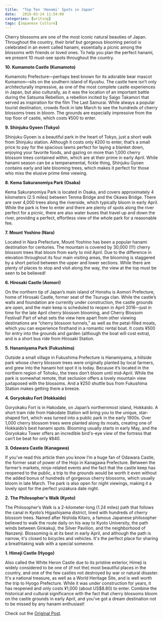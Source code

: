```yaml
---
title:  "Top Ten 'Hanami' Spots in Japan"
date:   2016-03-24 11:54:00
categories: [writing]
tags: [Japanese Culture]
---
```


Cherry blossoms are one of the most iconic natural beauties of Japan. Throughout the country, their brief but gorgeous blooming period is celebrated in an event called hanami, essentially a picnic among the blossoms with friends or loved ones. To help you plan the perfect hanami, we present 10 must-see spots throughout the country.

<strong>10. Kumamoto Castle (Kumamoto)</strong>

Kumamoto Prefecture—perhaps best known for its adorable bear mascot Kumamon—sits on the southern island of Kyushu. The castle here isn’t only architecturally impressive, as one of the most complete castle experiences in Japan, but also culturally, as it was the location of an important battle during the Satsuma Rebellion, a rebellion incited by Saigo Takamori that served as inspiration for the film The Last Samurai. While always a popular tourist destination, crowds flock in late March to see the hundreds of cherry blossoms trees in bloom. The grounds are especially impressive from the top floor of castle, which costs ¥500 to enter.

<strong>9. Shinjuku Gyoen (Tokyo)</strong>

Shinjuku Gyoen is a beautiful park in the heart of Tokyo, just a short walk from Shinjuku station. Although it costs only ¥200 to enter, that’s a small price to pay for the spacious lawns perfect for laying a blanket down, enjoying your favorite foods, and gazing on more than 1,000 cherry blossom trees contained within, which are at their prime in early April. While hanami season can be a temperamental, fickle thing, Shinjuku Gyoen contains early and late blooming trees, which makes it perfect for those who miss the elusive prime time viewing.

<strong>8. Kema Sakuranomiya Park (Osaka)</strong>

Kema Sakuranomiya Park is located in Osaka, and covers approximately 4 kilometers (2.5 miles) between Tenma Bridge and the Okawa Bridge. There are over 4,000 trees along the riverside, which typically bloom in early April. While the park is free to enter and there are plenty of spots along the river perfect for a picnic, there are also water buses that travel up and down the river, providing a perfect, effortless view of the whole park for a reasonable fee.

<strong>7. Mount Yoshino (Nara)</strong>

Located in Nara Prefecture, Mount Yoshino has been a popular hanami destination for centuries. The mountain is covered by 30,000 (!!!) cherry blossom trees that bloom from early to mid April. Due to the difference in elevation throughout its four main visiting areas, the blooming is staggered by a short period between the upper and lower sections. While there are plenty of places to stop and visit along the way, the view at the top must be seen to be believed!

<strong>6. Hirosaki Castle (Aomori)</strong>

On the northern tip of Japan’s main island of Honshu is Aomori Prefecture, home of Hirosaki Castle, former seat of the Tsuruga clan. While the castle’s walls and foundation are currently under construction, the castle grounds are open, and the main keep is scheduled to reopen in April 2016—just in time for the late April cherry blossom blooming, and Cherry Blossom Festival! Part of what sets the view here apart from other viewing destinations are “cherry blossom tunnels,” as well as the petal-filled moats, which you can experience firsthand in a romantic rental boat. It costs ¥500 for entry into the grounds and garden (although the boat will cost extra), and is a short bus ride from Hirosaki Station.

<strong>5. Hanamiyama Park (Fukushima)</strong>

Outside a small village in Fukushima Prefecture is Hanamiyama, a hillside park whose cherry blossom trees were originally planted by local farmers, and grew into the hanami hot spot it is today. Because it’s located in the northern region of Tohoku, the trees don’t bloom until mid-April. While the park is somewhat remote, that seclusion offers a lovely mountain view juxtaposed with the blossoms. And a ¥250 shuttle bus from Fukushima Station makes getting there a breeze.

<strong>4. Goryokaku Fort (Hokkaido)</strong>

Goryokaku Fort is in Hakodate, on Japan’s northernmost island, Hokkaido. A short tram ride from Hakodate Station will bring you to the unique, star-shaped fort, which was turned into a public park in the early 1900s. Over 1,000 cherry blossom trees were planted along its moats, creating one of Hokkaido’s best hanami spots. Blooming usually starts in early May, and the Goryokaku Tower offers an incredible bird's-eye view of the fortress that can’t be beat for only ¥840.

<strong>3. Odawara Castle (Kanagawa)</strong>

If you’ve read this article then you know I’m a huge fan of Odawara Castle, the former seat of power of the Hojo in Kanagawa Prefecture. Between the farmer’s markets, ninja-related events and the fact that the castle keep has reopened to the public, a trip to the grounds would be worth it even without the added bonus of hundreds of gorgeous cherry blossoms, which usually bloom in late March. The park is also open for night viewings, making it a lovely spot for the perfect yozakura date night.

<strong>2. The Philosopher's Walk (Kyoto)</strong>

The Philosopher’s Walk is a 2-kilometer-long (1.24 miles) path that follows the canal in Kyoto’s Higashiyama district, lined with hundreds of cherry blossom trees. Named after Nishida Kitaro, a famous Japanese philosopher believed to walk the route daily on his way to Kyoto University, the path winds between Ginkakuji, the Silver Pavilion, and the neighborhood of Nanzenji. Blossoming is at its best in early April, and although the path is narrow, it's closed to bicycles and vehicles. It's the perfect place for sharing a breathtaking walk with a special someone.

<strong>1. Himeji Castle (Hyogo)</strong>

Also called the White Heron Castle due to its pristine exterior, Himeji is widely considered to be one of (if not the) most beautiful places in the country, and one of the few castles not destroyed by war or natural disaster. It's a national treasure, as well as a World Heritage Site, and is well worth the trip to Hyogo Prefecture. While it was under construction for years, it has reopened and only costs ¥1,000 (about US$8.80) to enter. Combine the historical and cultural significance with the fact that cherry blossoms bloom on the castle grounds in early April, and you’ve got a dream destination not to be missed by any hanami enthusiast!

Check out the [Original Post][Post].

[Post]: http://allabout-japan.com/en/article/2501/
